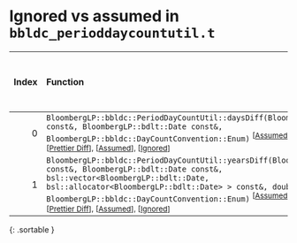# Ignored vs assumed in `bbldc_perioddaycountutil.t`

<script src="../sorttable.js"></script>

|   Index | Function                                                                                                                                                                                                                                                                                                                                                                                                                                                      |   Difference in number of lines |   Function size difference in bytes |   Number of lines in assumed build |   Number of bytes in assumed build |   Number of lines in ignored build |   Number of bytes in ignored build |
|--------:|:--------------------------------------------------------------------------------------------------------------------------------------------------------------------------------------------------------------------------------------------------------------------------------------------------------------------------------------------------------------------------------------------------------------------------------------------------------------|--------------------------------:|------------------------------------:|-----------------------------------:|-----------------------------------:|-----------------------------------:|-----------------------------------:|
|       0 | `BloombergLP::bbldc::PeriodDayCountUtil::daysDiff(BloombergLP::bdlt::Date const&, BloombergLP::bdlt::Date const&, BloombergLP::bbldc::DayCountConvention::Enum)` <sup>\[[Assumed](0-assume)\], \[[Ignored](0-none)\], \[[Diff](0.diff.html)\], \[[Prettier Diff](0-diff.html)\], \[[Assumed](0-assume-decompiled.txt)\], \[[Ignored](0-none-decompiled.txt)\]                                                                                                 |                              -2 |                                   0 |                                  5 |                                 16 |                                  7 |                                 16 |
|       1 | `BloombergLP::bbldc::PeriodDayCountUtil::yearsDiff(BloombergLP::bdlt::Date const&, BloombergLP::bdlt::Date const&, bsl::vector<BloombergLP::bdlt::Date, bsl::allocator<BloombergLP::bdlt::Date> > const&, double, BloombergLP::bbldc::DayCountConvention::Enum)` <sup>\[[Assumed](1-assume)\], \[[Ignored](1-none)\], \[[Diff](1.diff.html)\], \[[Prettier Diff](1-diff.html)\], \[[Assumed](1-assume-decompiled.txt)\], \[[Ignored](1-none-decompiled.txt)\] |                              -3 |                                   0 |                                  3 |                                 16 |                                  6 |                                 16 |
{: .sortable }
